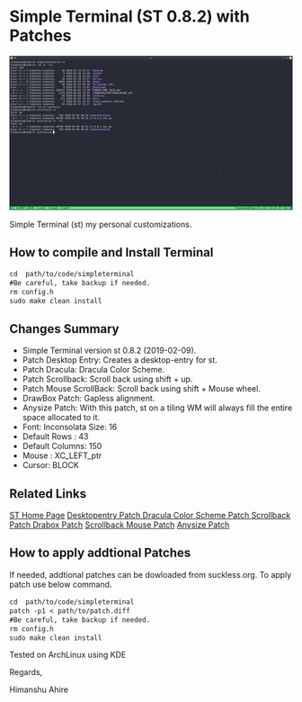 # Simple Terminal (ST 0.8.2) with Patches

![Simple Terminal Screenshot](st.png "Screenshot of Customize ST Terminal Widnow")

Simple Terminal (st) my personal customizations. 

## How to compile and Install Terminal
```shell
cd  path/to/code/simpleterminal
#Be careful, take backup if needed.
rm config.h
sudo make clean install
```

## Changes Summary
* Simple Terminal version st 0.8.2 (2019-02-09).
* Patch Desktop Entry: Creates a desktop-entry for st.
* Patch Dracula: Dracula Color Scheme.
* Patch Scrollback: Scroll back using shift + up.
* Patch Mouse ScrollBack: Scroll back using shift + Mouse wheel.
* DrawBox Patch: Gapless alignment.
* Anysize Patch:  With this patch, st on a tiling WM will always fill the entire space allocated to it.
* Font: Inconsolata Size: 16
* Default Rows : 43
* Default Columns: 150
* Mouse : XC_LEFT_ptr
* Cursor: BLOCK

## Related Links

[ST Home Page](https://st.suckless.org/)
[Desktopentry Patch ](https://st.suckless.org/patches/desktopentry/)
[Dracula Color Scheme Patch ](https://st.suckless.org/patches/dracula/)
[Scrollback Patch ](https://st.suckless.org/patches/scrollback/)
[Drabox Patch](https://st.suckless.org/patches/boxdraw/)
[Scrollback Mouse Patch](https://st.suckless.org/patches/scrollback)
[Anysize Patch](https://st.suckless.org/patches/anysize/)


## How to apply addtional Patches 
If needed, addtional patches can be dowloaded from suckless.org. To apply patch use below command.
```shell
cd  path/to/code/simpleterminal
patch -p1 < path/to/patch.diff
#Be careful, take backup if needed.
rm config.h
sudo make clean install
```
Tested on ArchLinux using KDE

Regards,

Himanshu Ahire
